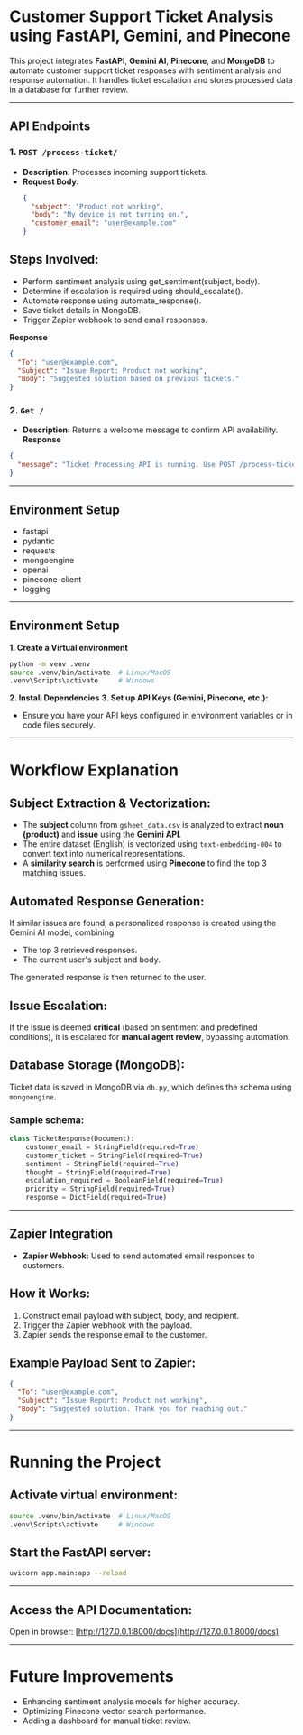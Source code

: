 # Customer Support Ticket Analysis using FastAPI, Gemini, and Pinecone

This project integrates **FastAPI**, **Gemini AI**, **Pinecone**, and **MongoDB** to automate customer support ticket responses with sentiment analysis and response automation. It handles ticket escalation and stores processed data in a database for further review.

---
## API Endpoints

### 1. `POST /process-ticket/`
- **Description:** Processes incoming support tickets.
- **Request Body:**
  ```json
  {
    "subject": "Product not working",
    "body": "My device is not turning on.",
    "customer_email": "user@example.com"
  }

## Steps Involved:
-  Perform sentiment analysis using get_sentiment(subject, body).
-  Determine if escalation is required using should_escalate().
-  Automate response using automate_response().
-  Save ticket details in MongoDB.
-  Trigger Zapier webhook to send email responses.

**Response**
```json
{
  "To": "user@example.com",
  "Subject": "Issue Report: Product not working",
  "Body": "Suggested solution based on previous tickets."
}
```

### 2. `Get /`
- **Description:** Returns a welcome message to confirm API availability.
**Response**
```json
{
  "message": "Ticket Processing API is running. Use POST /process-ticket/ to process a ticket."
}
```
---
## Environment Setup
- fastapi
- pydantic
- requests
- mongoengine
- openai
- pinecone-client
- logging

---

## Environment Setup
**1. Create a Virtual environment**
```bash
python -m venv .venv
source .venv/bin/activate  # Linux/MacOS
.venv\Scripts\activate     # Windows
```
**2. Install Dependencies**
**3. Set up API Keys (Gemini, Pinecone, etc.):**
- Ensure you have your API keys configured in environment variables or in code files securely.

---
# Workflow Explanation

## Subject Extraction & Vectorization:

- The **subject** column from `gsheet_data.csv` is analyzed to extract **noun (product)** and **issue** using the **Gemini API**.
- The entire dataset (English) is vectorized using `text-embedding-004` to convert text into numerical representations.
- A **similarity search** is performed using **Pinecone** to find the top 3 matching issues.

## Automated Response Generation:

If similar issues are found, a personalized response is created using the Gemini AI model, combining:

- The top 3 retrieved responses.
- The current user's subject and body.

The generated response is then returned to the user.

## Issue Escalation:

If the issue is deemed **critical** (based on sentiment and predefined conditions), it is escalated for **manual agent review**, bypassing automation.

## Database Storage (MongoDB):

Ticket data is saved in MongoDB via `db.py`, which defines the schema using `mongoengine`.

### Sample schema:
```python
class TicketResponse(Document):
    customer_email = StringField(required=True)
    customer_ticket = StringField(required=True)
    sentiment = StringField(required=True)
    thought = StringField(required=True)
    escalation_required = BooleanField(required=True)
    priority = StringField(required=True)
    response = DictField(required=True)
```
---
## Zapier Integration

- **Zapier Webhook:** Used to send automated email responses to customers.

## How it Works:
1. Construct email payload with subject, body, and recipient.
2. Trigger the Zapier webhook with the payload.
3. Zapier sends the response email to the customer.

## Example Payload Sent to Zapier:
```json
{
  "To": "user@example.com",
  "Subject": "Issue Report: Product not working",
  "Body": "Suggested solution. Thank you for reaching out."
}
```
---
# Running the Project

## Activate virtual environment:
```bash
source .venv/bin/activate  # Linux/MacOS
.venv\Scripts\activate     # Windows
```
## Start the FastAPI server:
```bash
uvicorn app.main:app --reload
```
---
## Access the API Documentation:

Open in browser: [http://127.0.0.1:8000/docs](http://127.0.0.1:8000/docs)

---

# Future Improvements

- Enhancing sentiment analysis models for higher accuracy.
- Optimizing Pinecone vector search performance.
- Adding a dashboard for manual ticket review.











